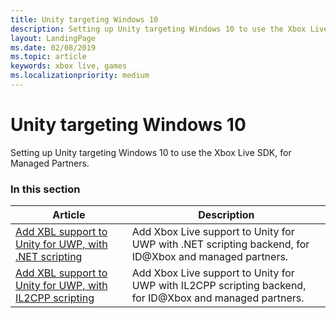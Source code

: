 ```yaml
---
title: Unity targeting Windows 10
description: Setting up Unity targeting Windows 10 to use the Xbox Live SDK, for Managed Partners.
layout: LandingPage
ms.date: 02/08/2019
ms.topic: article
keywords: xbox live, games
ms.localizationpriority: medium
---
```


# Unity targeting Windows 10

Setting up Unity targeting Windows 10 to use the Xbox Live SDK, for Managed Partners.


### In this section

| Article | Description |
|---------|-------------|
| [Add XBL support to Unity for UWP, with .NET scripting](../../../../get-started-with-partner/partner-add-xbox-live-to-unity-uwp.md) | Add Xbox Live support to Unity for UWP with .NET scripting backend, for ID@Xbox and managed partners. |
| [Add XBL support to Unity for UWP, with IL2CPP scripting](../../../../get-started-with-partner/partner-unity-uwp-il2cpp.md) | Add Xbox Live support to Unity for UWP with IL2CPP scripting backend, for ID@Xbox and managed partners. |

<!-- 
standard template to fill-in to create the new official article: 
| [Setting up Unity targeting Windows 10](unity-win10-mp.md) | Setting up Unity targeting Windows 10 to use the Xbox Live SDK, for Managed Partners. |
-->
